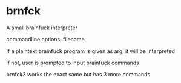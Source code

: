 # brnfck
A small brainfuck interpreter

commandline options: filename

If a plaintext brainfuck program is given as arg, it will be interpreted

if not, user is prompted to input brainfuck commands

brnfck3 works the exact same but has 3 more commands
